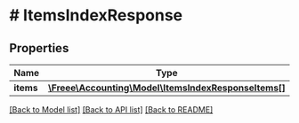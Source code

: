 # # ItemsIndexResponse

## Properties

Name | Type | Description | Notes
------------ | ------------- | ------------- | -------------
**items** | [**\Freee\Accounting\Model\ItemsIndexResponseItems[]**](ItemsIndexResponseItems.md) |  | 

[[Back to Model list]](../../README.md#documentation-for-models) [[Back to API list]](../../README.md#documentation-for-api-endpoints) [[Back to README]](../../README.md)


